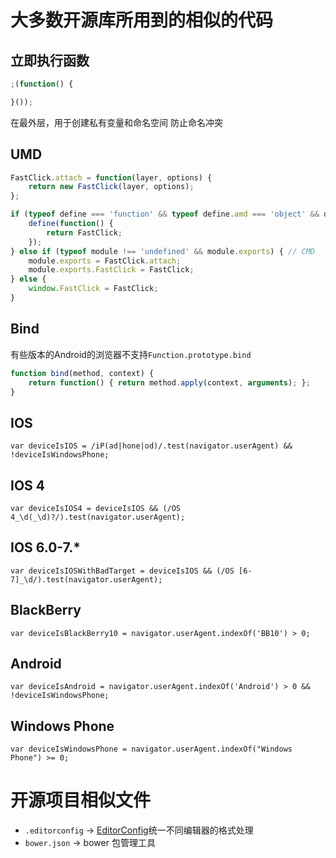# 大多数开源库所用到的相似的代码
## 立即执行函数
```javascript
;(function() {

}());
```
在最外层，用于创建私有变量和命名空间
防止命名冲突

## UMD
```javascript
FastClick.attach = function(layer, options) {
	return new FastClick(layer, options);
};

if (typeof define === 'function' && typeof define.amd === 'object' && define.amd) { // AMD
	define(function() {
		return FastClick;
	});
} else if (typeof module !== 'undefined' && module.exports) { // CMD
	module.exports = FastClick.attach;
	module.exports.FastClick = FastClick;
} else {
	window.FastClick = FastClick;
}
```

## Bind
有些版本的Android的浏览器不支持`Function.prototype.bind`
```javascript
function bind(method, context) {
	return function() { return method.apply(context, arguments); };
}
```

## IOS
`var deviceIsIOS = /iP(ad|hone|od)/.test(navigator.userAgent) && !deviceIsWindowsPhone;`

## IOS 4
`var deviceIsIOS4 = deviceIsIOS && (/OS 4_\d(_\d)?/).test(navigator.userAgent);`

## IOS 6.0-7.*
`var deviceIsIOSWithBadTarget = deviceIsIOS && (/OS [6-7]_\d/).test(navigator.userAgent);`

## BlackBerry
`var deviceIsBlackBerry10 = navigator.userAgent.indexOf('BB10') > 0;`

## Android
`var deviceIsAndroid = navigator.userAgent.indexOf('Android') > 0 && !deviceIsWindowsPhone;`

## Windows Phone
`var deviceIsWindowsPhone = navigator.userAgent.indexOf("Windows Phone") >= 0;`

# 开源项目相似文件
- `.editorconfig` -> [EditorConfig](editorconfig.org)统一不同编辑器的格式处理
- `bower.json` -> bower 包管理工具
